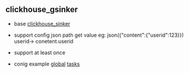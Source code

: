 ## clickhouse_gsinker


* base  [clickhouse_sinker](https://github.com/housepower/clickhouse_sinker)

* support config json path get value eg: json({"content":{"userid":123}}) userid-> conetent.userid

* support at least once

* conig example [global](./config/example/global.yaml)  [tasks](./confg/example/tasks.yaml)


